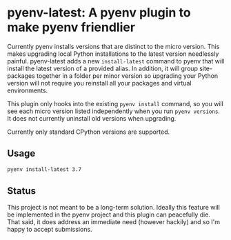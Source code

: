 # pyenv-latest: A pyenv plugin to make pyenv friendlier

Currently pyenv installs versions that are distinct to the micro version. This
makes upgrading local Python installations to the latest version needlessly
painful. pyenv-latest adds a new `install-latest` command to pyenv that will
install the latest version of a provided alias. In addition, it will group
site-packages together in a folder per minor version so upgrading your Python
version will not require you reinstall all your packages and virtual
environments.

This plugin only hooks into the existing `pyenv install` command, so you will
see each micro version listed independently when you run `pyenv versions`. It
does not currently uninstall old versions when upgrading.

Currently only standard CPython versions are supported.

## Usage
```sh
pyenv install-latest 3.7
```

## Status
This project is not meant to be a long-term solution. Ideally this feature will
be implemented in the pyenv project and this plugin can peacefully die. That
said, it does address an immediate need (however hackily) and so I'm happy to
accept submissions.
